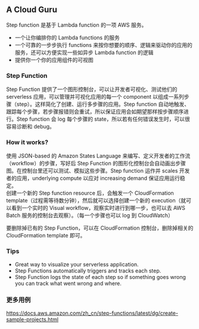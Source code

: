 ## A Cloud Guru
  
Step function 是基于 Lambda function 的一项 AWS 服务。  
* 一个让你编排你的 Lambda functions 的服务
* 一个可靠的一步步执行 functions 来按你想要的顺序、逻辑来驱动你的应用的服务，还可以方便实现一些如异步 Lambda function 的逻辑
* 提供你一个你的应用组件的可视图  
  
### Step Function
Step Function 提供了一个图形控制台，可以让开发者可视化、测试他们的 serverless 应用，可以管理并可视化应用的每一个 component 以组成一系列步骤（step）。这样简化了创建、运行多步骤的应用。Step function 自动地触发、跟踪每个步骤，若步骤报错则会重试，所以保证应用会如期望那样按步骤顺序进行。Step function 会 log 每个步骤的 state，所以若有任何错误发生时，可以很容易诊断和 debug。  
  
### How it works?
使用 JSON-based 的 Amazon States Language 来编写、定义开发者的工作流（workflow）的步骤，写好后 Step Function 的图形化控制台会自动画出步骤图。在控制台里还可以测试、模拟这些步骤。Step function 运作并 scales 开发者的应用，underlying compute 以应对 increasing demand 保证应用运行稳定。  
创建一个新的 Step function resource 后，会触发一个 CloudFormation template（过程需等待数分钟），然后就可以选择创建一个新的 execution（就可以看到一个实时的 Visual workflow，观察实时进行到哪一步，也可以去 AWS Batch 服务的控制台去观察）。（每一个步骤也可以 log 到 CloudWatch）  
  
要删除掉已有的 Step Function，可以在 CloudFormation 控制台，删除掉相关的 CloudFormation template 即可。
  
### Tips
* Great way to visualize your serverless application.
* Step Functions automatically triggers and tracks each step.
* Step Function logs the state of each step so if something goes wrong you can track what went wrong and where.
  
### 更多用例
https://docs.aws.amazon.com/zh_cn/step-functions/latest/dg/create-sample-projects.html  